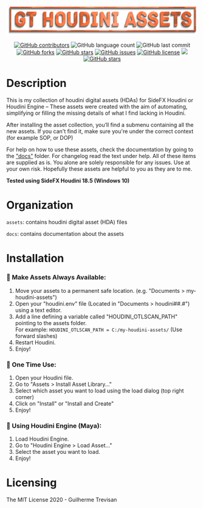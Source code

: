 <!-- GT Houdini Assets README.md file -->
<p></p>

<img src="./docs/media/gt_hda_logo.png">

<p></p>
<p align="center"> 
<a href="https://github.com/TrevisanGMW/gt-houdini-assets/graphs/contributors">
<img alt="GitHub contributors" src="https://img.shields.io/github/contributors/TrevisanGMW/gt-houdini-assets.svg?style=flat-square" ></a>
<img alt="GitHub language count" src="https://img.shields.io/github/languages/count/TrevisanGMW/gt-houdini-assets?style=flat-square">
<img alt="GitHub last commit" src="https://img.shields.io/github/last-commit/TrevisanGMW/gt-houdini-assets?style=flat-square">

<a href="https://github.com/TrevisanGMW/gt-houdini-assets/network/members">
<img alt="GitHub forks" src="https://img.shields.io/github/forks/TrevisanGMW/gt-houdini-assets.svg?style=flat-square" ></a>

<a href="https://github.com/TrevisanGMW/gt-houdini-assets/stargazers">
<img alt="GitHub stars" src="https://img.shields.io/github/stars/TrevisanGMW/gt-houdini-assets.svg?style=flat-square" ></a>

<a href="https://github.com/TrevisanGMW/gt-houdini-assets/issues">
<img alt="GitHub issues" src="https://img.shields.io/github/issues/TrevisanGMW/gt-houdini-assets.svg?style=flat-square" ></a>

<a href="https://github.com/TrevisanGMW/gt-houdini-assets/blob/master/LICENSE">
<img alt="GitHub license" src="https://img.shields.io/github/license/TrevisanGMW/gt-houdini-assets.svg?style=flat-square" ></a>

<a href="https://www.paypal.me/TrevisanGMW"> 
<img src="https://img.shields.io/badge/$-donate-blue.svg?maxAge=2592000&amp;style=flat-square">

<a href="https://www.linkedin.com/in/trevisangmw/">
<img alt="GitHub stars" src="https://img.shields.io/badge/-LinkedIn-black.svg?style=flat-square&logo=linkedin&colorB=555" ></a>

</p>


<h1> Description </h1>
This is my collection of houdini digital assets (HDAs) for SideFX Houdini or Houdini Engine – These assets were created with the aim of automating, simplifying or filling the missing details of what I find lacking in Houdini.

After installing the asset collection, you’ll find a submenu containing all the new assets. If you can't find it, make sure you're under the correct context (for example SOP, or DOP)

For help on how to use these assets, check the documentation by going to the <a href="./docs">"docs"</a> folder. For changelog read the text under help.
All of these items are supplied as is. You alone are solely responsible for any issues. Use at your own risk. 
Hopefully these assets are helpful to you as they are to me.

<p><b>Tested using SideFX Houdini 18.5 (Windows 10)</b></p>

<h1> Organization </h1>
<p><code>assets</code>: contains houdini digital asset (HDA) files</p>
<p><code>docs</code>: contains documentation about the assets</p>

<h1> Installation </h1>
<h3>🧰 Make Assets Always Available:</h3>
<ol>
	<li>Move your assets to a permanent safe location. (e.g. "Documents > my-houdini-assets")</li>
	<li>Open your "houdini.env" file (Located in "Documents > houdini##.#") using a text editor.</li>
	<li>Add a line defining a variable called "HOUDINI_OTLSCAN_PATH" pointing to the assets folder.<br> For example: <code>HOUDINI_OTLSCAN_PATH = C:/my-houdini-assets/</code> (Use forward slashes)</li>
	<li>Restart Houdini.</li>
    <li>Enjoy!</li>
</ol>

<h3>🔧 One Time Use:</h3>
<ol>
	<li>Open your Houdini file.</li>
	<li>Go to "Assets > Install Asset Library..."</li>
	<li>Select which asset you want to load using the load dialog (top right corner)</li>
	<li>Click on "Install" or "Install and Create"</li>
    <li>Enjoy!</li>
</ol>

<h3>📲 Using Houdini Engine (Maya):</h3>
<ol>
	<li>Load Houdini Engine.</li>
	<li>Go to "Houdini Engine > Load Asset..."</li>
	<li>Select the asset you want to load.</li>
	<li>Enjoy!</li>
</ol>

<h1> Licensing </h1>
The MIT License 2020 - Guilherme Trevisan
